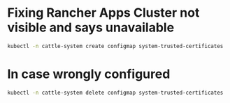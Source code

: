 
# Fixing Rancher Apps Cluster not visible and says unavailable

```bash
kubectl -n cattle-system create configmap system-trusted-certificates   --from-file=ca-certificates.crt=/home/thales/rootca.crt   --dry-run=client -o yaml | kubectl apply -f -
```

# In case wrongly configured
```bash
kubectl -n cattle-system delete configmap system-trusted-certificates
```
